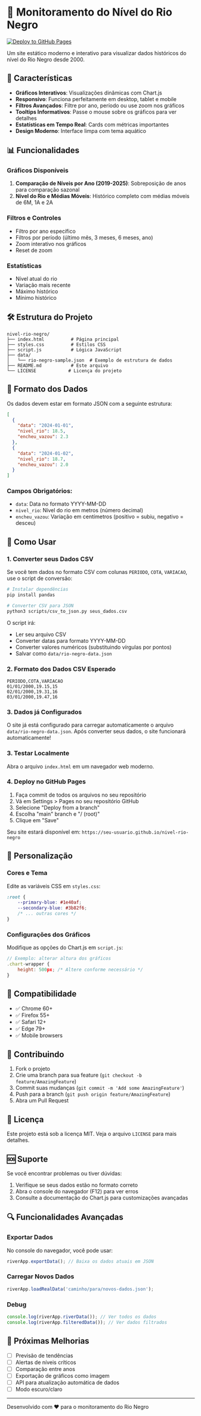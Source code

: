 # 🌊 Monitoramento do Nível do Rio Negro

[![Deploy to GitHub Pages](https://github.com/davidscamurca/nivel-rio-negro/actions/workflows/deploy.yml/badge.svg)](https://github.com/davidscamurca/nivel-rio-negro/actions/workflows/deploy.yml)

Um site estático moderno e interativo para visualizar dados históricos do nível do Rio Negro desde 2000.

## 🚀 Características

- **Gráficos Interativos**: Visualizações dinâmicas com Chart.js
- **Responsivo**: Funciona perfeitamente em desktop, tablet e mobile
- **Filtros Avançados**: Filtre por ano, período ou use zoom nos gráficos
- **Tooltips Informativos**: Passe o mouse sobre os gráficos para ver detalhes
- **Estatísticas em Tempo Real**: Cards com métricas importantes
- **Design Moderno**: Interface limpa com tema aquático

## 📊 Funcionalidades

### Gráficos Disponíveis
1. **Comparação de Níveis por Ano (2019-2025)**: Sobreposição de anos para comparação sazonal
2. **Nível do Rio e Médias Móveis**: Histórico completo com médias móveis de 6M, 1A e 2A

### Filtros e Controles
- Filtro por ano específico
- Filtros por período (último mês, 3 meses, 6 meses, ano)
- Zoom interativo nos gráficos
- Reset de zoom

### Estatísticas
- Nível atual do rio
- Variação mais recente
- Máximo histórico
- Mínimo histórico

## 🛠️ Estrutura do Projeto

```
nivel-rio-negro/
├── index.html          # Página principal
├── styles.css          # Estilos CSS
├── script.js           # Lógica JavaScript
├── data/
│   └── rio-negro-sample.json  # Exemplo de estrutura de dados
├── README.md           # Este arquivo
└── LICENSE            # Licença do projeto
```

## 📝 Formato dos Dados

Os dados devem estar em formato JSON com a seguinte estrutura:

```json
[
  {
    "data": "2024-01-01",
    "nivel_rio": 18.5,
    "encheu_vazou": 2.3
  },
  {
    "data": "2024-01-02",
    "nivel_rio": 18.7,
    "encheu_vazou": 2.0
  }
]
```

### Campos Obrigatórios:
- `data`: Data no formato YYYY-MM-DD
- `nivel_rio`: Nível do rio em metros (número decimal)
- `encheu_vazou`: Variação em centímetros (positivo = subiu, negativo = desceu)

## 🚀 Como Usar

### 1. Converter seus Dados CSV

Se você tem dados no formato CSV com colunas `PERIODO`, `COTA`, `VARIACAO`, use o script de conversão:

```bash
# Instalar dependências
pip install pandas

# Converter CSV para JSON
python3 scripts/csv_to_json.py seus_dados.csv
```

O script irá:
- Ler seu arquivo CSV
- Converter datas para formato YYYY-MM-DD
- Converter valores numéricos (substituindo vírgulas por pontos)
- Salvar como `data/rio-negro-data.json`

### 2. Formato dos Dados CSV Esperado

```csv
PERIODO,COTA,VARIACAO
01/01/2000,19.15,15
02/01/2000,19.31,16
03/01/2000,19.47,16
```

### 3. Dados já Configurados

O site já está configurado para carregar automaticamente o arquivo `data/rio-negro-data.json`. Após converter seus dados, o site funcionará automaticamente!

### 3. Testar Localmente

Abra o arquivo `index.html` em um navegador web moderno.

### 4. Deploy no GitHub Pages

1. Faça commit de todos os arquivos no seu repositório
2. Vá em Settings > Pages no seu repositório GitHub
3. Selecione "Deploy from a branch"
4. Escolha "main" branch e "/ (root)"
5. Clique em "Save"

Seu site estará disponível em: `https://seu-usuario.github.io/nivel-rio-negro`

## 🔧 Personalização

### Cores e Tema
Edite as variáveis CSS em `styles.css`:

```css
:root {
    --primary-blue: #1e40af;
    --secondary-blue: #3b82f6;
    /* ... outras cores */
}
```

### Configurações dos Gráficos
Modifique as opções do Chart.js em `script.js`:

```javascript
// Exemplo: alterar altura dos gráficos
.chart-wrapper {
    height: 500px; /* Altere conforme necessário */
}
```

## 📱 Compatibilidade

- ✅ Chrome 60+
- ✅ Firefox 55+
- ✅ Safari 12+
- ✅ Edge 79+
- ✅ Mobile browsers

## 🤝 Contribuindo

1. Fork o projeto
2. Crie uma branch para sua feature (`git checkout -b feature/AmazingFeature`)
3. Commit suas mudanças (`git commit -m 'Add some AmazingFeature'`)
4. Push para a branch (`git push origin feature/AmazingFeature`)
5. Abra um Pull Request

## 📄 Licença

Este projeto está sob a licença MIT. Veja o arquivo `LICENSE` para mais detalhes.

## 🆘 Suporte

Se você encontrar problemas ou tiver dúvidas:

1. Verifique se seus dados estão no formato correto
2. Abra o console do navegador (F12) para ver erros
3. Consulte a documentação do Chart.js para customizações avançadas

## 🔍 Funcionalidades Avançadas

### Exportar Dados
No console do navegador, você pode usar:
```javascript
riverApp.exportData(); // Baixa os dados atuais em JSON
```

### Carregar Novos Dados
```javascript
riverApp.loadRealData('caminho/para/novos-dados.json');
```

### Debug
```javascript
console.log(riverApp.riverData()); // Ver todos os dados
console.log(riverApp.filteredData()); // Ver dados filtrados
```

## 🎯 Próximas Melhorias

- [ ] Previsão de tendências
- [ ] Alertas de níveis críticos
- [ ] Comparação entre anos
- [ ] Exportação de gráficos como imagem
- [ ] API para atualização automática de dados
- [ ] Modo escuro/claro

---

Desenvolvido com ❤️ para o monitoramento do Rio Negro 
